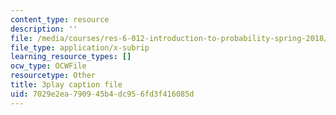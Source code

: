 ```yaml
---
content_type: resource
description: ''
file: /media/courses/res-6-012-introduction-to-probability-spring-2018/7029e2ea790945b4dc956fd3f416085d_nYe4OZVCnIs.srt
file_type: application/x-subrip
learning_resource_types: []
ocw_type: OCWFile
resourcetype: Other
title: 3play caption file
uid: 7029e2ea-7909-45b4-dc95-6fd3f416085d
---
```

